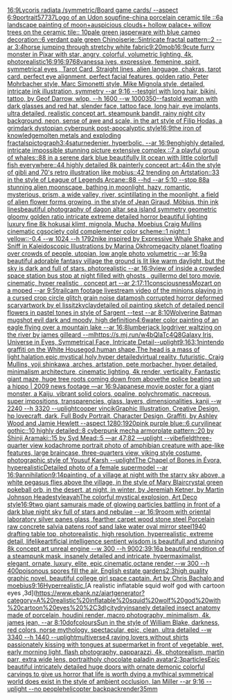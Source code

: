 [16:9](https://www.ebank.nz/aiartgenerator?category=16%3A9)[Lycoris radiata /symmetric/Board game cards/   --aspect 6:9](https://www.ebank.nz/aiartgenerator?category=Lycoris%20radiata%20/symmetric/Board%20game%20cards/%20%20%20--aspect%206%3A9)[portrait](https://www.ebank.nz/aiartgenerator?category=portrait)[57737](https://www.ebank.nz/aiartgenerator?category=57737)[Logo of  an Udon  soup](https://www.ebank.nz/aiartgenerator?category=Logo%20of%20%20an%20Udon%20%20soup)[fine-china porcelain ceramic tile ::6a landscape painting of moon+auspicious clouds+ hollow palace+ willow trees on the ceramic tile:: 10pale green jasperware with blue cameo decoration::6 verdant pale green Chinoiserie::5intricate fractal pattern::2 --ar 3:4](https://www.ebank.nz/aiartgenerator?category=fine-china%20porcelain%20ceramic%20tile%20%3A%3A6a%20landscape%20painting%20of%20moon%2Bauspicious%20clouds%2B%20hollow%20palace%2B%20willow%20trees%20on%20the%20ceramic%20tile%3A%3A%2010pale%20green%20jasperware%20with%20blue%20cameo%20decoration%3A%3A6%20verdant%20pale%20green%20Chinoiserie%3A%3A5intricate%20fractal%20pattern%3A%3A2%20--ar%203%3A4)[horse jumping through stretchy white fabric](https://www.ebank.nz/aiartgenerator?category=horse%20jumping%20through%20stretchy%20white%20fabric)[9:20](https://www.ebank.nz/aiartgenerator?category=9%3A20)[mob](https://www.ebank.nz/aiartgenerator?category=mob)[16:9](https://www.ebank.nz/aiartgenerator?category=16%3A9)[cute furry monster in Pixar with star, angry, colorful, volumetric lighting, 4k, photorealistic](https://www.ebank.nz/aiartgenerator?category=cute%20furry%20monster%20in%20Pixar%20with%20star%2C%20angry%2C%20colorful%2C%20volumetric%20lighting%2C%204k%2C%20photorealistic)[16:9](https://www.ebank.nz/aiartgenerator?category=16%3A9)[16:9](https://www.ebank.nz/aiartgenerator?category=16%3A9)[768](https://www.ebank.nz/aiartgenerator?category=768)[vanessa ives, expressive, femenine, spirit,  symmetrical eyes , Tarot Card, Straight lines, alien language, chakras, tarot card, perfect eye alignment, perfect facial features, golden ratio, Peter Mohrbacher style, Marc Simonetti style, Mike Mignola style, detailed, intricate ink illustration, symmetry --ar 9:16 --test](https://www.ebank.nz/aiartgenerator?category=vanessa%20ives%2C%20expressive%2C%20femenine%2C%20spirit%2C%20%20symmetrical%20eyes%20%2C%20Tarot%20Card%2C%20Straight%20lines%2C%20alien%20language%2C%20chakras%2C%20tarot%20card%2C%20perfect%20eye%20alignment%2C%20perfect%20facial%20features%2C%20golden%20ratio%2C%20Peter%20Mohrbacher%20style%2C%20Marc%20Simonetti%20style%2C%20Mike%20Mignola%20style%2C%20detailed%2C%20intricate%20ink%20illustration%2C%20symmetry%20--ar%209%3A16%20--test)[girl with long hair, bikini, tattoo, by Geof Darrow, wlop, --h 1600 --w 1000](https://www.ebank.nz/aiartgenerator?category=girl%20with%20long%20hair%2C%20bikini%2C%20tattoo%2C%20by%20Geof%20Darrow%2C%20wlop%2C%20--h%201600%20--w%201000)[350](https://www.ebank.nz/aiartgenerator?category=350)[--fast](https://www.ebank.nz/aiartgenerator?category=--fast)[old woman with dark glasses and red hat, slender face, tattoo face, long hair, eye implants, ultra detailed, realistic concept art. steampunk bandit, rainy night city background, neon, sense of awe and scale, in the art style of Filip Hodas, a grimdark dystopian cyberpunk post-apocalyptic style](https://www.ebank.nz/aiartgenerator?category=old%20woman%20with%20dark%20glasses%20and%20red%20hat%2C%20slender%20face%2C%20tattoo%20face%2C%20long%20hair%2C%20eye%20implants%2C%20ultra%20detailed%2C%20realistic%20concept%20art.%20steampunk%20bandit%2C%20rainy%20night%20city%20background%2C%20neon%2C%20sense%20of%20awe%20and%20scale%2C%20in%20the%20art%20style%20of%20Filip%20Hodas%2C%20a%20grimdark%20dystopian%20cyberpunk%20post-apocalyptic%20style)[16:9](https://www.ebank.nz/aiartgenerator?category=16%3A9)[the iron of knowledge](https://www.ebank.nz/aiartgenerator?category=the%20iron%20of%20knowledge)[molten metals and exploding fractals](https://www.ebank.nz/aiartgenerator?category=molten%20metals%20and%20exploding%20fractals)[pictograph](https://www.ebank.nz/aiartgenerator?category=pictograph)[3:4](https://www.ebank.nz/aiartgenerator?category=3%3A4)[saturne](https://www.ebank.nz/aiartgenerator?category=saturne)[denier.  hyperbolic.  --ar 16:9](https://www.ebank.nz/aiartgenerator?category=denier.%20%20hyperbolic.%20%20--ar%2016%3A9)[eng](https://www.ebank.nz/aiartgenerator?category=eng)[highly detailed, intricate impossible stunning picture extensive complex ::7 a playful group of whales::88 in a serene dark blue beautifully lit ocean with little colorfull fish everywhere::44 highly detailed 8k painterly concept art::44in the style of gibli and 70's retro illustration like mobius::42 trending on Artstation::33 in the style of League of Legends Arcane::88 --hd --ar 5:10 --stop 88](https://www.ebank.nz/aiartgenerator?category=highly%20detailed%2C%20intricate%20impossible%20stunning%20picture%20extensive%20complex%20%3A%3A7%20a%20playful%20group%20of%20whales%3A%3A88%20in%20a%20serene%20dark%20blue%20beautifully%20lit%20ocean%20with%20little%20colorfull%20fish%20everywhere%3A%3A44%20highly%20detailed%208k%20painterly%20concept%20art%3A%3A44in%20the%20style%20of%20gibli%20and%2070%27s%20retro%20illustration%20like%20mobius%3A%3A42%20trending%20on%20Artstation%3A%3A33%20in%20the%20style%20of%20League%20of%20Legends%20Arcane%3A%3A88%20--hd%20--ar%205%3A10%20--stop%2088)[a stunning alien moonscape, bathing in moonlight, hazy, romantic, mysterious, prism, a wide valley, river, scintillating in the moonlight, a field of alien flower forms growing, in the style of Jean Giraud, Möbius, thin ink lines](https://www.ebank.nz/aiartgenerator?category=a%20stunning%20alien%20moonscape%2C%20bathing%20in%20moonlight%2C%20hazy%2C%20romantic%2C%20mysterious%2C%20prism%2C%20a%20wide%20valley%2C%20river%2C%20scintillating%20in%20the%20moonlight%2C%20a%20field%20of%20alien%20flower%20forms%20growing%2C%20in%20the%20style%20of%20Jean%20Giraud%2C%20M%C3%B6bius%2C%20thin%20ink%20lines)[beautiful photography of dagon altar sea island symmetry geometric gloomy golden ratio intricate extreme detailed horror beautiful lighting luxury fine 8k hokusai klimt, mignola, Mucha, Moebius Craig Mullins cinematic cgsociety cold complementer color scheme::1 night::1 yellow::-0.4 --w 1024 --h 1792](https://www.ebank.nz/aiartgenerator?category=beautiful%20photography%20of%20dagon%20altar%20sea%20island%20symmetry%20geometric%20gloomy%20golden%20ratio%20intricate%20extreme%20detailed%20horror%20beautiful%20lighting%20luxury%20fine%208k%20hokusai%20klimt%2C%20mignola%2C%20Mucha%2C%20Moebius%20Craig%20Mullins%20cinematic%20cgsociety%20cold%20complementer%20color%20scheme%3A%3A1%20night%3A%3A1%20yellow%3A%3A-0.4%20--w%201024%20--h%201792)[nike inspired by Expressive Whale Shake and Sniff in Kaleidoscopic Illustrations by Marina Okhro](https://www.ebank.nz/aiartgenerator?category=nike%20inspired%20by%20Expressive%20Whale%20Shake%20and%20Sniff%20in%20Kaleidoscopic%20Illustrations%20by%20Marina%20Okhro)[megacity planet floating over crowds of people, utopian, low angle photo volumetric --ar 16:9](https://www.ebank.nz/aiartgenerator?category=megacity%20planet%20floating%20over%20crowds%20of%20people%2C%20utopian%2C%20low%20angle%20photo%20volumetric%20--ar%2016%3A9)[a beautiful adorable fantasy village the ground is lit like warm daylight, but the sky is dark and full of stars. photorealistic --ar 16:9](https://www.ebank.nz/aiartgenerator?category=a%20beautiful%20adorable%20fantasy%20village%20the%20ground%20is%20lit%20like%20warm%20daylight%2C%20but%20the%20sky%20is%20dark%20and%20full%20of%20stars.%20photorealistic%20--ar%2016%3A9)[view of inside a crowded space station bus stop at night filled with ghosts , guillermo del toro movie, cinematic, hyper realistic , concept art --ar 2:1](https://www.ebank.nz/aiartgenerator?category=view%20of%20inside%20a%20crowded%20space%20station%20bus%20stop%20at%20night%20filled%20with%20ghosts%20%2C%20guillermo%20del%20toro%20movie%2C%20cinematic%2C%20hyper%20realistic%20%2C%20concept%20art%20--ar%202%3A1)[7:11](https://www.ebank.nz/aiartgenerator?category=7%3A11)[consciousness](https://www.ebank.nz/aiartgenerator?category=consciousness)[Mozart on a moped --ar 9:5](https://www.ebank.nz/aiartgenerator?category=Mozart%20on%20a%20moped%20--ar%209%3A5)[trailcam footage livestream video of the minions playing in a cursed crop circle glitch grain noise datamosh corrupted horror deformed scary](https://www.ebank.nz/aiartgenerator?category=trailcam%20footage%20livestream%20video%20of%20the%20minions%20playing%20in%20a%20cursed%20crop%20circle%20glitch%20grain%20noise%20datamosh%20corrupted%20horror%20deformed%20scary)[artwork by el lissitzky](https://www.ebank.nz/aiartgenerator?category=artwork%20by%20el%20lissitzky)[clay](https://www.ebank.nz/aiartgenerator?category=clay)[detailed oil painting sketch of detailed pencil flowers in pastel tones in style of Sargent --test --ar 8:10](https://www.ebank.nz/aiartgenerator?category=detailed%20oil%20painting%20sketch%20of%20detailed%20pencil%20flowers%20in%20pastel%20tones%20in%20style%20of%20Sargent%20--test%20--ar%208%3A10)[Wolverine Batman mugshot evil dark and moody, high definition](https://www.ebank.nz/aiartgenerator?category=Wolverine%20Batman%20mugshot%20evil%20dark%20and%20moody%2C%20high%20definition)[4:6](https://www.ebank.nz/aiartgenerator?category=4%3A6)[water color painting of an eagle flying over a mountain lake --ar 16:8](https://www.ebank.nz/aiartgenerator?category=water%20color%20painting%20of%20an%20eagle%20flying%20over%20a%20mountain%20lake%20--ar%2016%3A8)[lumberjack logdriver waltzing on the river by james gilleard --ml](https://www.ebank.nz/aiartgenerator?category=lumberjack%20logdriver%20waltzing%20on%20the%20river%20by%20james%20gilleard%20--ml)[<https://s.mj.run/w4bQlaTc4Q8>](https://www.ebank.nz/aiartgenerator?category=%3Chttps%3A//s.mj.run/w4bQlaTc4Q8%3E)[Galaxy Iris, Universe in Eyes, Symmetrical Face, Intricate Detail](https://www.ebank.nz/aiartgenerator?category=Galaxy%20Iris%2C%20Universe%20in%20Eyes%2C%20Symmetrical%20Face%2C%20Intricate%20Detail)[--uplight](https://www.ebank.nz/aiartgenerator?category=--uplight)[9:16](https://www.ebank.nz/aiartgenerator?category=9%3A16)[3:1](https://www.ebank.nz/aiartgenerator?category=3%3A1)[nintendo graffiti on the White House](https://www.ebank.nz/aiartgenerator?category=nintendo%20graffiti%20on%20the%20White%20House)[god,human shape,The head is a mass of light,halation,epic,mystical,holy,hyper detailed](https://www.ebank.nz/aiartgenerator?category=god%2Chuman%20shape%2CThe%20head%20is%20a%20mass%20of%20light%2Chalation%2Cepic%2Cmystical%2Choly%2Chyper%20detailed)[virtual reality, futuristic, Craig Mullins, yoji shinkawa ,arches, artstation, pete morbacher, hyper detailed, minimalism architecture, cinematic lighting, 4k render, verticality, Fantastic giant maze, huge tree roots coming down from above](https://www.ebank.nz/aiartgenerator?category=virtual%20reality%2C%20futuristic%2C%20Craig%20Mullins%2C%20yoji%20shinkawa%20%2Carches%2C%20artstation%2C%20pete%20morbacher%2C%20hyper%20detailed%2C%20minimalism%20architecture%2C%20cinematic%20lighting%2C%204k%20render%2C%20verticality%2C%20Fantastic%20giant%20maze%2C%20huge%20tree%20roots%20coming%20down%20from%20above)[the police beating up a hippo | 2009 news footage —ar 16:9](https://www.ebank.nz/aiartgenerator?category=the%20police%20beating%20up%20a%20hippo%20%7C%202009%20news%20footage%20%E2%80%94ar%2016%3A9)[Japanese movie poster for a giant monster, a Kaiju, vibrant solid colors, opaline, polychromatic, nacreous, super impositions, transparencies, glass, layers, dimensionalities, kanji --w 2240 --h 3320 --uplight](https://www.ebank.nz/aiartgenerator?category=Japanese%20movie%20poster%20for%20a%20giant%20monster%2C%20a%20Kaiju%2C%20vibrant%20solid%20colors%2C%20opaline%2C%20polychromatic%2C%20nacreous%2C%20super%20impositions%2C%20transparencies%2C%20glass%2C%20layers%2C%20dimensionalities%2C%20kanji%20--w%202240%20--h%203320%20--uplight)[cooper vincik](https://www.ebank.nz/aiartgenerator?category=cooper%20vincik)[Graphic Illustration, Creative Design, hp lovecraft, dark, Full Body Portrait, Character Design, Graffiti, by Ashley Wood and Jamie Hewlett --aspect 1280:1920](https://www.ebank.nz/aiartgenerator?category=Graphic%20Illustration%2C%20Creative%20Design%2C%20hp%20lovecraft%2C%20dark%2C%20Full%20Body%20Portrait%2C%20Character%20Design%2C%20Graffiti%2C%20by%20Ashley%20Wood%20and%20Jamie%20Hewlett%20--aspect%201280%3A1920)[pink purple blue::6 curvilinear gothic::10 highly detailed::8 cyberpunk mecha armorplate pattern::20 by Shinji Aramaki::15 by Syd Mead::5 —ar 47:82 —uplight --vibe](https://www.ebank.nz/aiartgenerator?category=pink%20purple%20blue%3A%3A6%20curvilinear%20gothic%3A%3A10%20highly%20detailed%3A%3A8%20cyberpunk%20mecha%20armorplate%20pattern%3A%3A20%20by%20Shinji%20Aramaki%3A%3A15%20by%20Syd%20Mead%3A%3A5%20%E2%80%94ar%2047%3A82%20%E2%80%94uplight%20--vibe)[field](https://www.ebank.nz/aiartgenerator?category=field)[three-quarter view kodachrome portrait photo of amphibian creature with ape-like features, large braincase, three-quarters view, viking style costume, photographic style of Yousuf Karsh --uplight](https://www.ebank.nz/aiartgenerator?category=three-quarter%20view%20kodachrome%20portrait%20photo%20of%20amphibian%20creature%20with%20ape-like%20features%2C%20large%20braincase%2C%20three-quarters%20view%2C%20viking%20style%20costume%2C%20photographic%20style%20of%20Yousuf%20Karsh%20--uplight)[The Chapel of Bones in Évora, hyperealistic](https://www.ebank.nz/aiartgenerator?category=The%20Chapel%20of%20Bones%20in%20%C3%89vora%2C%20hyperealistic)[](https://www.ebank.nz/aiartgenerator?category=)[Detailed photo of a female supermodel --ar 16:9](https://www.ebank.nz/aiartgenerator?category=Detailed%20photo%20of%20a%20female%20supermodel%20--ar%2016%3A9)[annihilation](https://www.ebank.nz/aiartgenerator?category=annihilation)[9:14](https://www.ebank.nz/aiartgenerator?category=9%3A14)[painting, of a village at night with the starry sky above, a white pegasus flies above the village, in the style of Mary Blair](https://www.ebank.nz/aiartgenerator?category=painting%2C%20of%20a%20village%20at%20night%20with%20the%20starry%20sky%20above%2C%20a%20white%20pegasus%20flies%20above%20the%20village%2C%20in%20the%20style%20of%20Mary%20Blair)[crystal green pokeball orb, in the desert, at night, in winter, by Jeremiah Ketner, by Martin Johnson Heade](https://www.ebank.nz/aiartgenerator?category=crystal%20green%20pokeball%20orb%2C%20in%20the%20desert%2C%20at%20night%2C%20in%20winter%2C%20by%20Jeremiah%20Ketner%2C%20by%20Martin%20Johnson%20Heade)[style](https://www.ebank.nz/aiartgenerator?category=style)[ayah](https://www.ebank.nz/aiartgenerator?category=ayah)[The colorful mystical explosion, Art Deco style](https://www.ebank.nz/aiartgenerator?category=The%20colorful%20mystical%20explosion%2C%20Art%20Deco%20style)[16:9](https://www.ebank.nz/aiartgenerator?category=16%3A9)[two giant samurais made of glowing particles battling in front of a dark blue night sky full of stars and nebulae --ar 16:9](https://www.ebank.nz/aiartgenerator?category=two%20giant%20samurais%20made%20of%20glowing%20particles%20battling%20in%20front%20of%20a%20dark%20blue%20night%20sky%20full%20of%20stars%20and%20nebulae%20--ar%2016%3A9)[room with oriental laboratory  silver panes glass  ,fearther carpet wood stone steel Porcelain raw  concrete salvia patens roof sand lake water oval mirror steel](https://www.ebank.nz/aiartgenerator?category=room%20with%20oriental%20laboratory%20%20silver%20panes%20glass%20%20%2Cfearther%20carpet%20wood%20stone%20steel%20Porcelain%20raw%20%20concrete%20salvia%20patens%20roof%20sand%20lake%20water%20oval%20mirror%20steel)[1940 drafting table top, photorealistic, high resolution, hyperrealistic, extreme detail, lifelike](https://www.ebank.nz/aiartgenerator?category=1940%20drafting%20table%20top%2C%20photorealistic%2C%20high%20resolution%2C%20hyperrealistic%2C%20extreme%20detail%2C%20lifelike)[artificial intelligence sentient wisdom is beautifull and stunning 8k concept art unreal engine  --w 300 --h 900](https://www.ebank.nz/aiartgenerator?category=artificial%20intelligence%20sentient%20wisdom%20is%20beautifull%20and%20stunning%208k%20concept%20art%20unreal%20engine%20%20--w%20300%20--h%20900)[2:3](https://www.ebank.nz/aiartgenerator?category=2%3A3)[9:16](https://www.ebank.nz/aiartgenerator?category=9%3A16)[a beautiful rendition of a steampunk mask, insanely detailed and intricate, hypermaximalist, elegant, ornate, luxury, elite, epic,cinematic,octane render,--w 300 --h 400](https://www.ebank.nz/aiartgenerator?category=a%20beautiful%20rendition%20of%20a%20steampunk%20mask%2C%20insanely%20detailed%20and%20intricate%2C%20hypermaximalist%2C%20elegant%2C%20ornate%2C%20luxury%2C%20elite%2C%20epic%2Ccinematic%2Coctane%20render%2C--w%20300%20--h%20400)[poisonous spores fill the air. English estate gardens](https://www.ebank.nz/aiartgenerator?category=poisonous%20spores%20fill%20the%20air.%20English%20estate%20gardens)[2:3](https://www.ebank.nz/aiartgenerator?category=2%3A3)[high quality graphic novel. beautiful college girl space captain. Art by Chris Bachalo and moebius](https://www.ebank.nz/aiartgenerator?category=high%20quality%20graphic%20novel.%20beautiful%20college%20girl%20space%20captain.%20Art%20by%20Chris%20Bachalo%20and%20moebius)[9:16](https://www.ebank.nz/aiartgenerator?category=9%3A16)[Hyperrealistic.](https://www.ebank.nz/aiartgenerator?category=Hyperrealistic.)[A realistic inflatable squid wolf god with cartoon eyes ,3d](https://www.ebank.nz/aiartgenerator?category=A%20realistic%20inflatable%20squid%20wolf%20god%20with%20cartoon%20eyes%20%2C3d)[city](https://www.ebank.nz/aiartgenerator?category=city)[dry](https://www.ebank.nz/aiartgenerator?category=dry)[insanely detailed insect anatomy made of porcelain, houdini render, macro photography, minimalism, 4k, james jean, --ar 8:10](https://www.ebank.nz/aiartgenerator?category=insanely%20detailed%20insect%20anatomy%20made%20of%20porcelain%2C%20houdini%20render%2C%20macro%20photography%2C%20minimalism%2C%204k%2C%20james%20jean%2C%20--ar%208%3A10)[dof](https://www.ebank.nz/aiartgenerator?category=dof)[colours](https://www.ebank.nz/aiartgenerator?category=colours)[Sun in the style of William Blake, darkness, red colors, norse mythology, spectacular, epic, clean, ultra detailed --w 3340 --h 1440 --uplight](https://www.ebank.nz/aiartgenerator?category=Sun%20in%20the%20style%20of%20William%20Blake%2C%20darkness%2C%20red%20colors%2C%20norse%20mythology%2C%20spectacular%2C%20epic%2C%20clean%2C%20ultra%20detailed%20--w%203340%20--h%201440%20--uplight)[multiverse](https://www.ebank.nz/aiartgenerator?category=multiverse)[4 raving lovers without shirts passionately kissing with tongues at supermarket in front of vegetable, wet, early morning light, flash photography, papparazzi, 4k, photorealism, martin parr, extra wide lens, portrait](https://www.ebank.nz/aiartgenerator?category=4%20raving%20lovers%20without%20shirts%20passionately%20kissing%20with%20tongues%20at%20supermarket%20in%20front%20of%20vegetable%2C%20wet%2C%20early%20morning%20light%2C%20flash%20photography%2C%20papparazzi%2C%204k%2C%20photorealism%2C%20martin%20parr%2C%20extra%20wide%20lens%2C%20portrait)[holy chocolate paladin avatar](https://www.ebank.nz/aiartgenerator?category=holy%20chocolate%20paladin%20avatar)[](https://www.ebank.nz/aiartgenerator?category=)[2:3](https://www.ebank.nz/aiartgenerator?category=2%3A3)[particles](https://www.ebank.nz/aiartgenerator?category=particles)[Epic beautiful intricately detailed huge doors with ornate demonic colorful carvings to give us horror that life is worth dying a mythical symmetrical world does exist in the style of ambient occlusion, Ian Miller --ar 9:16 --uplight --no people](https://www.ebank.nz/aiartgenerator?category=Epic%20beautiful%20intricately%20detailed%20huge%20doors%20with%20ornate%20demonic%20colorful%20carvings%20to%20give%20us%20horror%20that%20life%20is%20worth%20dying%20a%20mythical%20symmetrical%20world%20does%20exist%20in%20the%20style%20of%20ambient%20occlusion%2C%20Ian%20Miller%20--ar%209%3A16%20--uplight%20--no%20people)[helicopter backpack](https://www.ebank.nz/aiartgenerator?category=helicopter%20backpack)[render](https://www.ebank.nz/aiartgenerator?category=render)[35mm](https://www.ebank.nz/aiartgenerator?category=35mm)
